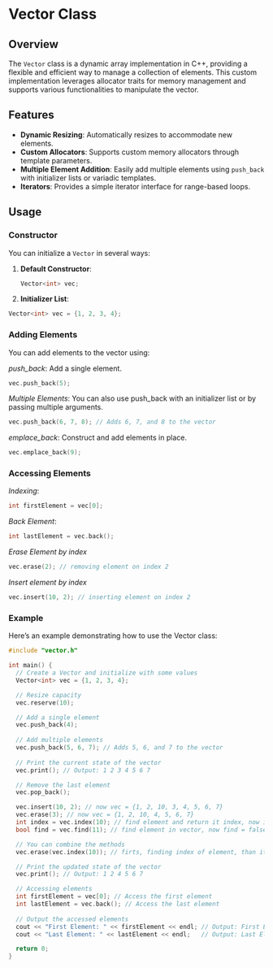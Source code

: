 # Vector Class

## Overview

The `Vector` class is a dynamic array implementation in C++, providing a flexible and efficient way to manage a collection of elements. This custom implementation leverages allocator traits for memory management and supports various functionalities to manipulate the vector.

## Features

- **Dynamic Resizing**: Automatically resizes to accommodate new elements.
- **Custom Allocators**: Supports custom memory allocators through template parameters.
- **Multiple Element Addition**: Easily add multiple elements using `push_back` with initializer lists or variadic templates.
- **Iterators**: Provides a simple iterator interface for range-based loops.

## Usage

### Constructor

You can initialize a `Vector` in several ways:

1. **Default Constructor**:
   ```cpp
   Vector<int> vec;
   ```
2. **Initializer List**:
  ```cpp
  Vector<int> vec = {1, 2, 3, 4};
  ```

### Adding Elements

You can add elements to the vector using:

*push_back*: Add a single element.
  ```cpp
  vec.push_back(5);
  ```
*Multiple Elements*: You can also use push_back with an initializer list or by passing multiple arguments.
  ```cpp
  vec.push_back(6, 7, 8); // Adds 6, 7, and 8 to the vector
  ```
*emplace_back*: Construct and add elements in place.
  ```cpp
  vec.emplace_back(9);
  ```

### Accessing Elements

*Indexing*:
  ```cpp
  int firstElement = vec[0];
  ```
*Back Element*:
  ```cpp
  int lastElement = vec.back();
  ```

*Erase Element by index*
```cpp
vec.erase(2); // removing element on index 2
```

*Insert element by index*
```cpp
vec.insert(10, 2); // inserting element on index 2
```



### Example
Here’s an example demonstrating how to use the Vector class:
  ```cpp
  #include "vector.h"

int main() {
    // Create a Vector and initialize with some values
    Vector<int> vec = {1, 2, 3, 4};

    // Resize capacity
    vec.reserve(10);

    // Add a single element
    vec.push_back(4);
    
    // Add multiple elements
    vec.push_back(5, 6, 7); // Adds 5, 6, and 7 to the vector
    
    // Print the current state of the vector
    vec.print(); // Output: 1 2 3 4 5 6 7

    // Remove the last element
    vec.pop_back();

    vec.insert(10, 2); // now vec = {1, 2, 10, 3, 4, 5, 6, 7}
    vec.erase(3); // now vec = {1, 2, 10, 4, 5, 6, 7}
    int index = vec.index(10); // find element and return it index, now index = 2;
    bool find = vec.find(11); // find element in vector, now find = false;

    // You can combine the methods
    vec.erase(vec.index(10)); // firts, finding index of element, than it will be remove by it index

    // Print the updated state of the vector
    vec.print(); // Output: 1 2 4 5 6 7 

    // Accessing elements
    int firstElement = vec[0]; // Access the first element
    int lastElement = vec.back(); // Access the last element
    
    // Output the accessed elements
    cout << "First Element: " << firstElement << endl; // Output: First Element: 1
    cout << "Last Element: " << lastElement << endl;   // Output: Last Element: 6

    return 0;
}
  ```


